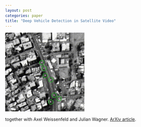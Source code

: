 ```yaml
---
layout: post
categories: paper
title: "Deep Vehicle Detection in Satellite Video"
---
```

![Image](/assets/images/pflugfelder22arxiv.gif)

together with Axel Weissenfeld and Julian Wagner. [ArXiv article](https://arxiv.org/abs/2204.06828).

